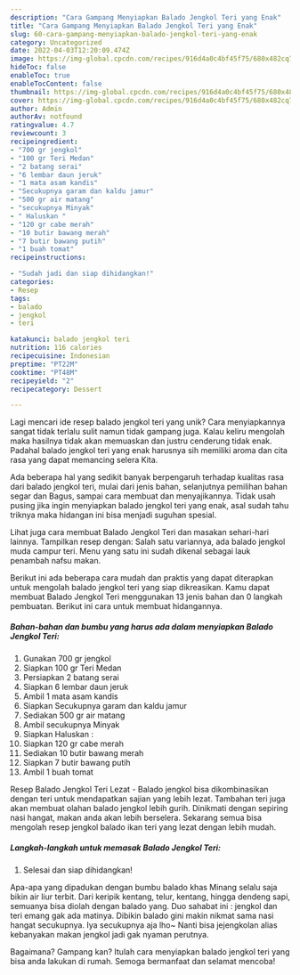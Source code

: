 ```yaml
---
description: "Cara Gampang Menyiapkan Balado Jengkol Teri yang Enak"
title: "Cara Gampang Menyiapkan Balado Jengkol Teri yang Enak"
slug: 60-cara-gampang-menyiapkan-balado-jengkol-teri-yang-enak
category: Uncategorized
date: 2022-04-03T12:20:09.474Z
image: https://img-global.cpcdn.com/recipes/916d4a0c4bf45f75/680x482cq70/balado-jengkol-teri-foto-resep-utama.jpg
hideToc: false
enableToc: true
enableTocContent: false
thumbnail: https://img-global.cpcdn.com/recipes/916d4a0c4bf45f75/680x482cq70/balado-jengkol-teri-foto-resep-utama.jpg
cover: https://img-global.cpcdn.com/recipes/916d4a0c4bf45f75/680x482cq70/balado-jengkol-teri-foto-resep-utama.jpg
author: Admin
authorAv: notfound
ratingvalue: 4.7
reviewcount: 3
recipeingredient:
- "700 gr jengkol"
- "100 gr Teri Medan"
- "2 batang serai"
- "6 lembar daun jeruk"
- "1 mata asam kandis"
- "Secukupnya garam dan kaldu jamur"
- "500 gr air matang"
- "secukupnya Minyak"
- " Haluskan "
- "120 gr cabe merah"
- "10 butir bawang merah"
- "7 butir bawang putih"
- "1 buah tomat"
recipeinstructions:

- "Sudah jadi dan siap dihidangkan!"
categories:
- Resep
tags:
- balado
- jengkol
- teri

katakunci: balado jengkol teri 
nutrition: 116 calories
recipecuisine: Indonesian
preptime: "PT22M"
cooktime: "PT48M"
recipeyield: "2"
recipecategory: Dessert

---
```





Lagi mencari ide resep balado jengkol teri yang unik? Cara menyiapkannya sangat tidak terlalu sulit namun tidak gampang juga. Kalau keliru mengolah maka hasilnya tidak akan memuaskan dan justru cenderung tidak enak. Padahal balado jengkol teri yang enak harusnya sih memiliki aroma dan cita rasa yang dapat memancing selera Kita.





Ada beberapa hal yang sedikit banyak berpengaruh terhadap kualitas rasa dari balado jengkol teri, mulai dari jenis bahan, selanjutnya pemilihan bahan segar dan Bagus, sampai cara membuat dan menyajikannya. Tidak usah pusing jika ingin menyiapkan balado jengkol teri yang enak,      asal sudah tahu triknya maka hidangan ini bisa menjadi suguhan spesial.














Lihat juga cara membuat Balado Jengkol Teri dan masakan sehari-hari lainnya. Tampilkan resep dengan: Salah satu variannya, ada balado jengkol muda campur teri. Menu yang satu ini sudah dikenal sebagai lauk penambah nafsu makan.






Berikut ini ada beberapa cara mudah dan praktis yang dapat diterapkan untuk mengolah balado jengkol teri yang siap dikreasikan. Kamu dapat membuat Balado Jengkol Teri menggunakan 13 jenis bahan dan 0 langkah pembuatan. Berikut ini cara untuk membuat hidangannya.

<!--inarticleads1-->

##### Bahan-bahan dan bumbu yang harus ada dalam menyiapkan Balado Jengkol Teri:

1. Gunakan 700 gr jengkol
1. Siapkan 100 gr Teri Medan
1. Persiapkan 2 batang serai
1. Siapkan 6 lembar daun jeruk
1. Ambil 1 mata asam kandis
1. Siapkan Secukupnya garam dan kaldu jamur
1. Sediakan 500 gr air matang
1. Ambil secukupnya Minyak
1. Siapkan  Haluskan :
1. Siapkan 120 gr cabe merah
1. Sediakan 10 butir bawang merah
1. Siapkan 7 butir bawang putih
1. Ambil 1 buah tomat


Resep Balado Jengkol Teri Lezat - Balado jengkol bisa dikombinasikan dengan teri untuk mendapatkan sajian yang lebih lezat. Tambahan teri juga akan membuat olahan balado jengkol lebih gurih. Dinikmati dengan sepiring nasi hangat, makan anda akan lebih berselera. Sekarang semua bisa mengolah resep jengkol balado ikan teri yang lezat dengan lebih mudah. 

<!--inarticleads2-->

##### Langkah-langkah untuk memasak Balado Jengkol Teri:


1. Selesai dan siap dihidangkan!

Apa-apa yang dipadukan dengan bumbu balado khas Minang selalu saja bikin air liur terbit. Dari keripik kentang, telur, kentang, hingga dendeng sapi, semuanya bisa diolah dengan balado yang. Duo sahabat ini : jengkol dan teri emang gak ada matinya. Dibikin balado gini makin nikmat sama nasi hangat secukupnya. Iya secukupnya aja lho~ Nanti bisa jejengkolan alias kebanyakan makan jengkol jadi gak nyaman perutnya. 

Bagaimana? Gampang kan? Itulah cara menyiapkan balado jengkol teri yang bisa anda lakukan di rumah. Semoga bermanfaat dan selamat mencoba!
